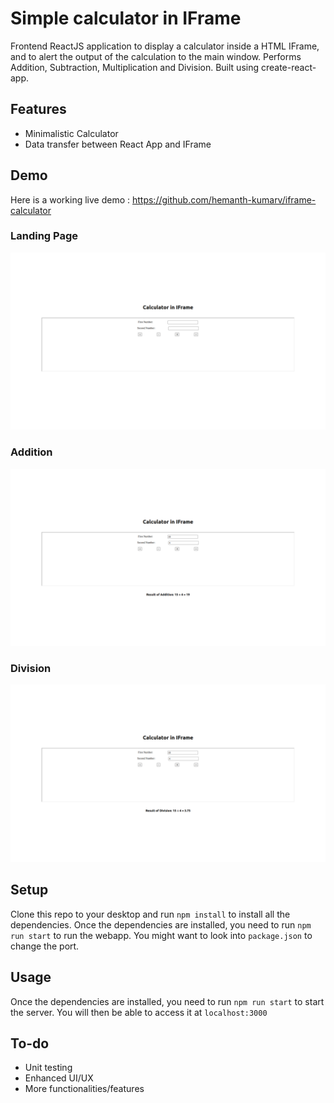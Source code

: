 # Simple calculator in IFrame

Frontend ReactJS application to display a calculator inside a HTML IFrame, and to alert the output of the calculation to the main window. Performs Addition, Subtraction, Multiplication and Division. Built using create-react-app.

## Features

- Minimalistic Calculator
- Data transfer between React App and IFrame

## Demo

Here is a working live demo : https://github.com/hemanth-kumarv/iframe-calculator

### Landing Page

![](screenshots/landingPage.png)

### Addition

![](screenshots/addition.png)

### Division

![](screenshots/division.png)

## Setup

Clone this repo to your desktop and run `npm install` to install all the dependencies.
Once the dependencies are installed, you need to run `npm run start` to run the webapp. You might want to look into `package.json` to change the port.

## Usage

Once the dependencies are installed, you need to run `npm run start` to start the server.
You will then be able to access it at `localhost:3000`

## To-do

- Unit testing
- Enhanced UI/UX
- More functionalities/features

